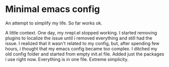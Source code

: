 # Minimal emacs config
An attempt to simplify my life. So far works ok.

A little context. One day, my nrepl.el stopped working. I started removing plugins to localize the issue until i removed everything and still had the issue. I realized that it wasn't related to my config, but, after spending few hours, i thought that my emacs config became too complex.
I ditched my old config folder and started from empty init.el file. Added just the packages i use right now. Everything is in one file. Extreme simplicity.
